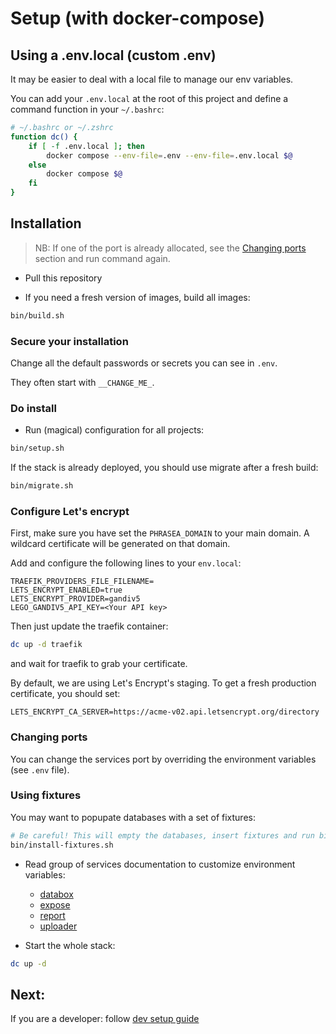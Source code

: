 # Setup (with docker-compose)

## Using a .env.local (custom .env)

It may be easier to deal with a local file to manage our env variables.

You can add your `.env.local` at the root of this project and define a command function in your `~/.bashrc`:

```bash
# ~/.bashrc or ~/.zshrc
function dc() {
    if [ -f .env.local ]; then
        docker compose --env-file=.env --env-file=.env.local $@
    else
        docker compose $@
    fi
}
```

## Installation

> NB: If one of the port is already allocated, see the [Changing ports](#changing-ports) section and run command again.

* Pull this repository

* If you need a fresh version of images, build all images:
```bash
bin/build.sh
```

### Secure your installation

Change all the default passwords or secrets you can see in `.env`.

They often start with `__CHANGE_ME_`.

### Do install

* Run (magical) configuration for all projects:
```bash
bin/setup.sh
```

If the stack is already deployed, you should use migrate after a fresh build:
```bash
bin/migrate.sh
```

### Configure Let's encrypt

First, make sure you have set the `PHRASEA_DOMAIN` to your main domain. A wildcard certificate will be generated on that domain.

Add and configure the following lines to your `env.local`:

```dotenv
TRAEFIK_PROVIDERS_FILE_FILENAME=
LETS_ENCRYPT_ENABLED=true
LETS_ENCRYPT_PROVIDER=gandiv5
LEGO_GANDIV5_API_KEY=<Your API key>
```

Then just update the traefik container:
```bash
dc up -d traefik
```

and wait for traefik to grab your certificate.

By default, we are using Let's Encrypt's staging. To get a fresh production certificate, you should set:

```dotenv
LETS_ENCRYPT_CA_SERVER=https://acme-v02.api.letsencrypt.org/directory
```

### Changing ports

You can change the services port by overriding the environment variables (see `.env` file).

### Using fixtures

You may want to popupate databases with a set of fixtures:
```bash
# Be careful! This will empty the databases, insert fixtures and run bin/setup.sh again
bin/install-fixtures.sh
```

* Read group of services documentation to customize environment variables:
    * [databox](../databox/README.md)
    * [expose](../expose/README.md)
    * [report](../report/README.md)
    * [uploader](../uploader/README.md)

* Start the whole stack:
```bash
dc up -d
```

## Next:

If you are a developer: follow [dev setup guide](./dev.md)
